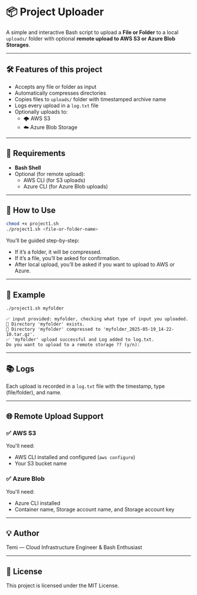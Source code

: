 # 📦 Project Uploader

A simple and interactive Bash script to upload a **File or Folder** to a local `uploads/` folder with optional **remote upload to AWS S3 or Azure Blob Storages**.

---

## 🛠 Features of this project

- Accepts any file or folder as input
- Automatically compresses directories
- Copies files to `uploads/` folder with timestamped archive name
- Logs every upload in a `log.txt` file
- Optionally uploads to:
  - 🌩️ AWS S3
  - ☁️ Azure Blob Storage

---

## 🧰 Requirements

- **Bash Shell**
- Optional (for remote upload):
  - AWS CLI (for S3 uploads)
  - Azure CLI (for Azure Blob uploads)

---

## 🚀 How to Use

```bash
chmod +x project1.sh
./project1.sh <file-or-folder-name>
```

You’ll be guided step-by-step:
- If it’s a folder, it will be compressed.
- If it’s a file, you’ll be asked for confirmation.
- After local upload, you’ll be asked if you want to upload to AWS or Azure.

---

## 📂 Example

```bash
./project1.sh myfolder
```

```
✅ input provided: myfolder, checking what type of input you uploaded.
📁 Directory 'myfolder' exists.
📁 Directory 'myfolder' compressed to 'myfolder_2025-05-19_14-22-10.tar.gz'.
✅ 'myfolder' upload successful and Log added to log.txt.
Do you want to upload to a remote storage ?? (y/n):
```

---

## 📚 Logs

Each upload is recorded in a `log.txt` file with the timestamp, type (file/folder), and name.

---

## 🌐 Remote Upload Support

### ✅ AWS S3

You'll need:
- AWS CLI installed and configured (`aws configure`)
- Your S3 bucket name

### ✅ Azure Blob

You'll need:
- Azure CLI installed
- Container name, Storage account name, and Storage account key

---

## 💡 Author

Temi — Cloud Infrastructure Engineer & Bash Enthusiast 

---

## 📄 License

This project is licensed under the MIT License.